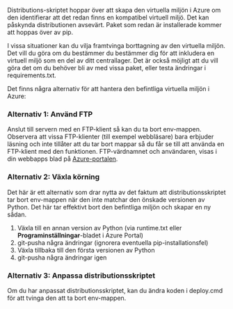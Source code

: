 Distributions-skriptet hoppar över att skapa den virtuella miljön i Azure om den identifierar att det redan finns en kompatibel virtuell miljö.  Det kan påskynda distributionen avsevärt.  Paket som redan är installerade kommer att hoppas över av pip.

I vissa situationer kan du vilja framtvinga borttagning av den virtuella miljön.  Det vill du göra om du bestämmer du bestämmer dig för att inkludera en virtuell miljö som en del av ditt centrallager.  Det är också möjligt att du vill göra det om du behöver bli av med vissa paket, eller testa ändringar i requirements.txt.

Det finns några alternativ för att hantera den befintliga virtuella miljön i Azure:

### Alternativ 1: Använd FTP
Anslut till servern med en FTP-klient så kan du ta bort env-mappen.  Observera att vissa FTP-klienter (till exempel webbläsare) bara erbjuder läsning och inte tillåter att du tar bort mappar så du får se till att använda en FTP-klient med den funktionen.  FTP-värdnamnet och användaren, visas i din webbapps blad på [Azure-portalen](https://portal.azure.com).

### Alternativ 2: Växla körning
Det här är ett alternativ som drar nytta av det faktum att distributionsskriptet tar bort env-mappen när den inte matchar den önskade versionen av Python.  Det här tar effektivt bort den befintliga miljön och skapar en ny sådan.

1. Växla till en annan version av Python (via runtime.txt eller **Programinställningar**-bladet i Azure Portal)
2. git-pusha några ändringar (ignorera eventuella pip-installationsfel)
3. Växla tillbaka till den första versionen av Python
4. git-pusha några ändringar igen

### Alternativ 3: Anpassa distributionsskriptet
Om du har anpassat distributionsskriptet, kan du ändra koden i deploy.cmd för att tvinga den att ta bort env-mappen.

<!--HONumber=Sep16_HO3-->


